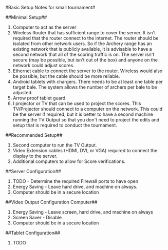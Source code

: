 #Basic Setup Notes for small tournament#

##Minimal Setup##

1. Computer to act as the server
1. Wireless Router that has sufficient range to cover the server.  It isn't required that the router connect to the internet.  The router should be isolated from other network users.  So if the Archery range has an existing network that is publicly available, it is advisable to have a second network that all of the scoring traffic is on.  The server isn't secure (may be possible, but isn't out of the box) and anyone on the network could adjust scores.
1. Ethernet cable to connect the server to the router.  Wireless would also be possible, but the cable should be more reliable.
1. Android tablets with chargers.  There needs to be at least one table per target bale.  The system allows the number of archers per bale to be adjusted. 
1. Arrow proof tablet guard
1. I projector or TV that can be used to project the scores. This TV/Projector should connect to a computer on the network.  This could be the server if required, but it is better to have a second machine running the TV Output so that you don't need to project the edits and setup that is required to conduct the tournament.


##Recommended Setup##
1. Second computer to run the TV Output.
1. Video Extension cables (HDMI, DVI, or VGA) required to connect the display to the server.
1. Additional computers to allow for Score verifications.


##Server Configuration##
1. TODO - Determine the required Firewall ports to have open
1. Energy Saving - Leave hard drive, and machine on always.
1. Computer should be in a secure location


##Video Output Configuration Computer##
1. Energy Saving - Leave screen, hard drive, and machine on always
1. Screen Saver - Disable
1. Computer should be in a secure location


##Tablet Configuration##
1. TODO 
